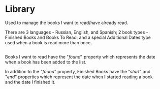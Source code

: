 # Library

Used to manage the books I want to read/have already read.

There are 3 languages - Russian, English, and Spanish; 2 book types - Finished Books and Books To Read; and a special Additional Dates type used when a book is read more than once.

## 

Books I want to read have the "_found_" property which represents the date when a book has been added to the list.

In addition to the "_found_" property, Finished Books have the "_start_" and "_end_" properties which represent the date when I started reading a book and the date I finished it.

## 
